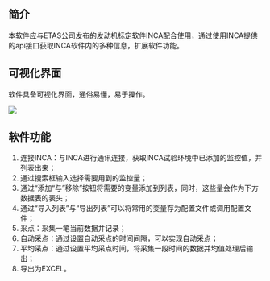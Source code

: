 ## 简介

本软件应与ETAS公司发布的发动机标定软件INCA配合使用，通过使用INCA提供的api接口获取INCA软件内的多种信息，扩展软件功能。

## 可视化界面

软件具备可视化界面，通俗易懂，易于操作。

![](https://github.com/bialei/INCA-Connect/blob/main/Images/01_%E8%BD%AF%E4%BB%B6%E5%88%9D%E5%A7%8B%E7%95%8C%E9%9D%A2.png?raw=true)

## 软件功能

1. 连接INCA：与INCA进行通讯连接，获取INCA试验环境中已添加的监控值，并列表出来；
2. 通过搜索框输入选择需要用到的监控量；
3. 通过“添加“与”移除”按钮将需要的变量添加到列表，同时，这些量会作为下方数据表的表头；
4. 通过“导入列表”与“导出列表”可以将常用的变量存为配置文件或调用配置文件；
5. 采点：采集一笔当前数据并记录；
6. 自动采点：通过设置自动采点的时间间隔，可以实现自动采点；
7. 平均采点：通过设置平均采点时间，将采集一段时间的数据并均值处理后输出；
8. 导出为EXCEL。
